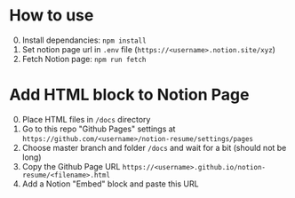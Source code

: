 # How to use

0. Install dependancies: `npm install`
1. Set notion page url in `.env` file (`https://<username>.notion.site/xyz`)
2. Fetch Notion page: `npm run fetch`

# Add HTML block to Notion Page

0. Place HTML files in `/docs` directory
1. Go to this repo "Github Pages" settings at `https://github.com/<username>/notion-resume/settings/pages`
2. Choose master branch and folder `/docs` and wait for a bit (should not be long)
3. Copy the Github Page URL `https://<username>.github.io/notion-resume/<filename>.html`
4. Add a Notion "Embed" block and paste this URL

